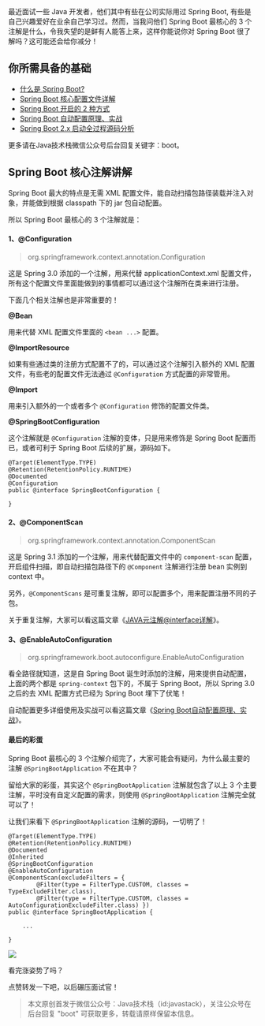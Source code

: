 最近面试一些 Java 开发者，他们其中有些在公司实际用过 Spring Boot, 有些是自己兴趣爱好在业余自己学习过。然而，当我问他们 Spring Boot 最核心的 3 个注解是什么，令我失望的是鲜有人能答上来，这样你能说你对 Spring Boot 很了解吗？这可能还会给你减分！

## 你所需具备的基础

- [什么是 Spring Boot?](https://mp.weixin.qq.com/s/jWLcPxTg9bH3D9_7qbYbfw)
- [Spring Boot 核心配置文件详解](https://mp.weixin.qq.com/s/BzXNfBzq-2TOCbiHG3xcsQ)
- [Spring Boot 开启的 2 种方式](https://mp.weixin.qq.com/s/PYM_iV-u3dPMpP3MNz7Hig)
- [Spring Boot 自动配置原理、实战](https://mp.weixin.qq.com/s/gs2zLSH6m9ijO0-pP2sr9Q)
- [Spring Boot 2.x 启动全过程源码分析](https://mp.weixin.qq.com/s/iMPXjuKRKT5lMZ4oVSp4Ww)

更多请在Java技术栈微信公众号后台回复关键字：boot。

## Spring Boot 核心注解讲解

Spring Boot 最大的特点是无需 XML 配置文件，能自动扫描包路径装载并注入对象，并能做到根据 classpath 下的 jar 包自动配置。

所以 Spring Boot 最核心的 3 个注解就是：

#### 1、@Configuration

> org.springframework.context.annotation.Configuration

这是 Spring 3.0 添加的一个注解，用来代替 applicationContext.xml 配置文件，所有这个配置文件里面能做到的事情都可以通过这个注解所在类来进行注册。

下面几个相关注解也是非常重要的！

**@Bean**

用来代替 XML 配置文件里面的 `<bean ...>` 配置。

**@ImportResource**

如果有些通过类的注册方式配置不了的，可以通过这个注解引入额外的 XML 配置文件，有些老的配置文件无法通过 `@Configuration` 方式配置的非常管用。

**@Import**

用来引入额外的一个或者多个 `@Configuration` 修饰的配置文件类。

**@SpringBootConfiguration**

这个注解就是 `@Configuration` 注解的变体，只是用来修饰是 Spring Boot 配置而已，或者可利于 Spring Boot 后续的扩展，源码如下。

```
@Target(ElementType.TYPE)
@Retention(RetentionPolicy.RUNTIME)
@Documented
@Configuration
public @interface SpringBootConfiguration {

}
```

#### 2、@ComponentScan

> org.springframework.context.annotation.ComponentScan

这是 Spring 3.1 添加的一个注解，用来代替配置文件中的 `component-scan` 配置，开启组件扫描，即自动扫描包路径下的 `@Component` 注解进行注册 bean 实例到 context 中。

另外，`@ComponentScans` 是可重复注解，即可以配置多个，用来配置注册不同的子包。

关于重复注解，大家可以看这篇文章《[JAVA元注解@interface详解](https://mp.weixin.qq.com/s/FSrtDEwILSM-Q2ocnZdNbA)》。

#### 3、@EnableAutoConfiguration

> org.springframework.boot.autoconfigure.EnableAutoConfiguration

看全路径就知道，这是自 Spring Boot 诞生时添加的注解，用来提供自动配置，上面的两个都是 `spring-context` 包下的，不属于 Spring Boot，所以 Spring 3.0 之后的去 XML 配置方式已经为 Spring Boot 埋下了伏笔！
    
自动配置更多详细使用及实战可以看这篇文章《[Spring Boot自动配置原理、实战](https://mp.weixin.qq.com/s/gs2zLSH6m9ijO0-pP2sr9Q)》。

#### 最后的彩蛋

Spring Boot 最核心的 3 个注解介绍完了，大家可能会有疑问，为什么最主要的注解 `@SpringBootApplication` 不在其中？

留给大家的彩蛋，其实这个 `@SpringBootApplication` 注解就包含了以上 3 个主要注解，平时没有自定义配置的需求，则使用 `@SpringBootApplication` 注解完全就可以了！

让我们来看下 `@SpringBootApplication` 注解的源码，一切明了！

```
@Target(ElementType.TYPE)
@Retention(RetentionPolicy.RUNTIME)
@Documented
@Inherited
@SpringBootConfiguration
@EnableAutoConfiguration
@ComponentScan(excludeFilters = {
		@Filter(type = FilterType.CUSTOM, classes = TypeExcludeFilter.class),
		@Filter(type = FilterType.CUSTOM, classes = AutoConfigurationExcludeFilter.class) })
public @interface SpringBootApplication {

    ...

}
```

![](http://img.javastack.cn/18-8-27/31801590.jpg)

看完涨姿势了吗？

点赞转发一下吧，以后碾压面试官！

> 本文原创首发于微信公众号：Java技术栈（id:javastack），关注公众号在后台回复 "boot" 可获取更多，转载请原样保留本信息。